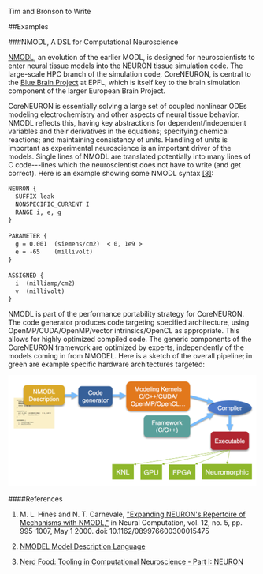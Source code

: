 Tim and Bronson to Write

##Examples

###NMODL, A DSL for Computational Neuroscience

[NMODL](http://www.neuron.yale.edu/neuron/static/docs/help/neuron/nmodl/nmodl.html),
an evolution of the earlier MODL, is designed for neuroscientists to enter
neural tissue models into the NEURON tissue simulation code. The large-scale
HPC branch of the simulation code, CoreNEURON, is central to the [Blue Brain
Project](http://bluebrain.epfl.ch/) at EPFL, which is itself key to the brain
simulation component of the larger European Brain Project.

CoreNEURON is essentially solving a large set of coupled nonlinear ODEs
modeling electrochemistry and other aspects of neural tissue behavior. NMODL
reflects this, having key abstractions for dependent/independent variables and
their derivatives in the equations; specifying chemical reactions; and
maintaining consistency of units. Handling of units is important as
experimental neuroscience is an important driver of the models. Single lines
of NMODL are translated potentially into many lines of C code---lines which
the neuroscientist does not have to write (and get correct). Here is an
example showing some NMODL syntax [[3]](#nmodl_blog_post):

```
NEURON {
  SUFFIX leak
  NONSPECIFIC_CURRENT I
  RANGE i, e, g
}

PARAMETER {
  g = 0.001  (siemens/cm2)  < 0, 1e9 >
  e = -65    (millivolt)
}

ASSIGNED {
  i  (milliamp/cm2)
  v  (millivolt)
}
```

NMODL is part of the performance portability strategy for CoreNEURON. The code
generator produces code targeting specified architecture, using
OpenMP/CUDA/OpenMP/vector intrinsics/OpenCL as appropriate. This allows for
highly optimized compiled code. The generic components of the CoreNEURON
framework are optimized by experts, independently of the models coming in from
NMODEL. Here is a sketch of the overall pipeline; in green are example
specific hardware architectures targeted:

![CoreNEURON pipeline](CoreNEURONPipeline.png)


####References

1. M. L. Hines and N. T. Carnevale, ["Expanding NEURON's Repertoire of
Mechanisms with
NMODL,"](http://ieeexplore.ieee.org/stamp/stamp.jsp?tp=&arnumber=6789741&isnumber=6789470)
in Neural Computation, vol. 12, no. 5, pp. 995-1007, May 1 2000.  doi:
10.1162/089976600300015475

2. [NMODEL Model Description Language](http://www.neuron.yale.edu/neuron/static/docs/help/neuron/nmodl/nmodl.html)

3. <a name="nmodl_blog_post"></a>[Nerd Food: Tooling in Computational Neuroscience - Part I: NEURON](http://mcraveiro.blogspot.com/2015/11/nerd-food-tooling-in-computational.html)



